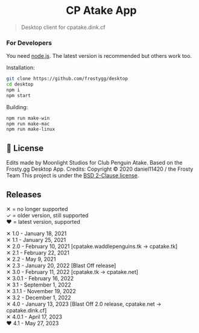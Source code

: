 <h1 align="center">
CP Atake App</h1>

> Desktop client for cpatake.dink.cf


### For Developers
You need [node.js](https://nodejs.org). The latest version is recommended but others work too.

Installation:
```sh
git clone https://github.com/frostygg/desktop
cd desktop
npm i
npm start
```
Building:
```sh
npm run make-win
npm run make-mac
npm run make-linux
```

## 📝 License
Edits made by Moonlight Studios for Club Penguin Atake.
Based on the Frosty.gg Desktop App. Credits:
Copyright © 2020 daniel11420 / the Frosty Team
This project is under the [BSD 2-Clause license](https://github.com/frostygg/desktop/blob/master/LICENSE).

## Releases
✕ = no longer supported<br>
✓ = older version, still supported<br>
❤️ = latest version, supported<br>

✕ 1.0 - January 18, 2021<br>
✕ 1.1 - January 25, 2021<br>
✕ 2.0 - February 10, 2021 [cpatake.waddlepenguins.tk -> cpatake.tk]<br>
✕ 2.1 - February 22, 2021<br>
✕ 2.2 - May 9, 2021<br>
✕ 2.3 - January 20, 2022 [Blast Off release]<br>
✕ 3.0 - February 11, 2022 [cpatake.tk -> cpatake.net]<br>
✕ 3.0.1 - February 16, 2022<br>
✕ 3.1 - September 1, 2022<br>
✕ 3.1.1 - November 19, 2022<br>
✕ 3.2 - December 1, 2022<br>
✕ 4.0 - January 13, 2023 [Blast Off 2.0 release, cpatake.net -> cpatake.dink.cf]<br>
✕ 4.0.1 - April 17, 2023<br>
❤️ 4.1 - May 27, 2023<br>
